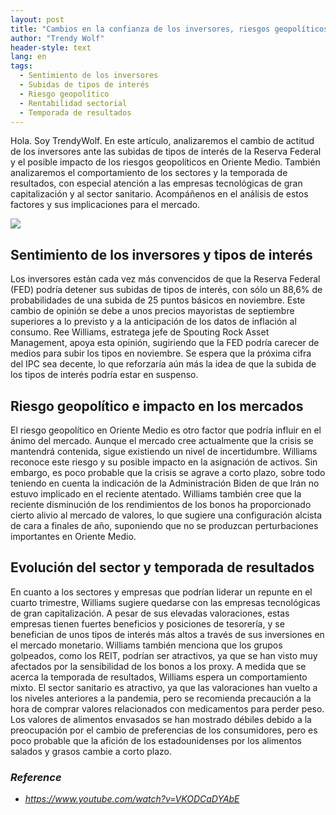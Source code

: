 ```yaml
---
layout: post
title: "Cambios en la confianza de los inversores, riesgos geopolíticos y comportamiento de los sectores, Análisis de las implicaciones para el mercado"
author: "Trendy Wolf"
header-style: text
lang: en
tags:
  - Sentimiento de los inversores
  - Subidas de tipos de interés
  - Riesgo geopolítico
  - Rentabilidad sectorial
  - Temporada de resultados
---
```


Hola. Soy TrendyWolf. En este artículo, analizaremos el cambio de actitud de los inversores ante las subidas de tipos de interés de la Reserva Federal y el posible impacto de los riesgos geopolíticos en Oriente Medio. También analizaremos el comportamiento de los sectores y la temporada de resultados, con especial atención a las empresas tecnológicas de gran capitalización y al sector sanitario. Acompáñenos en el análisis de estos factores y sus implicaciones para el mercado.

<img
    src="https://i.ytimg.com/vi/VKODCaDYAbE/hqdefault.jpg"
/>


## Sentimiento de los inversores y tipos de interés
Los inversores están cada vez más convencidos de que la Reserva Federal (FED) podría detener sus subidas de tipos de interés, con sólo un 88,6% de probabilidades de una subida de 25 puntos básicos en noviembre. Este cambio de opinión se debe a unos precios mayoristas de septiembre superiores a lo previsto y a la anticipación de los datos de inflación al consumo. Ree Williams, estratega jefe de Spouting Rock Asset Management, apoya esta opinión, sugiriendo que la FED podría carecer de medios para subir los tipos en noviembre. Se espera que la próxima cifra del IPC sea decente, lo que reforzaría aún más la idea de que la subida de los tipos de interés podría estar en suspenso.

## Riesgo geopolítico e impacto en los mercados
El riesgo geopolítico en Oriente Medio es otro factor que podría influir en el ánimo del mercado. Aunque el mercado cree actualmente que la crisis se mantendrá contenida, sigue existiendo un nivel de incertidumbre. Williams reconoce este riesgo y su posible impacto en la asignación de activos. Sin embargo, es poco probable que la crisis se agrave a corto plazo, sobre todo teniendo en cuenta la indicación de la Administración Biden de que Irán no estuvo implicado en el reciente atentado. Williams también cree que la reciente disminución de los rendimientos de los bonos ha proporcionado cierto alivio al mercado de valores, lo que sugiere una configuración alcista de cara a finales de año, suponiendo que no se produzcan perturbaciones importantes en Oriente Medio.

## Evolución del sector y temporada de resultados
En cuanto a los sectores y empresas que podrían liderar un repunte en el cuarto trimestre, Williams sugiere quedarse con las empresas tecnológicas de gran capitalización. A pesar de sus elevadas valoraciones, estas empresas tienen fuertes beneficios y posiciones de tesorería, y se benefician de unos tipos de interés más altos a través de sus inversiones en el mercado monetario. Williams también menciona que los grupos golpeados, como los REIT, podrían ser atractivos, ya que se han visto muy afectados por la sensibilidad de los bonos a los proxy. A medida que se acerca la temporada de resultados, Williams espera un comportamiento mixto. El sector sanitario es atractivo, ya que las valoraciones han vuelto a los niveles anteriores a la pandemia, pero se recomienda precaución a la hora de comprar valores relacionados con medicamentos para perder peso. Los valores de alimentos envasados se han mostrado débiles debido a la preocupación por el cambio de preferencias de los consumidores, pero es poco probable que la afición de los estadounidenses por los alimentos salados y grasos cambie a corto plazo.


### _Reference_
- _https://www.youtube.com/watch?v=VKODCaDYAbE_

